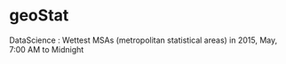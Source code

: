 # geoStat
DataScience : Wettest MSAs (metropolitan statistical areas) in 2015, May, 7:00 AM to Midnight
